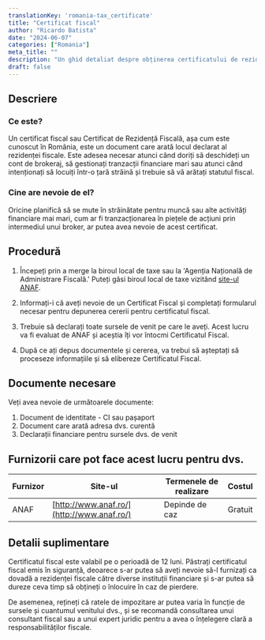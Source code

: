 ```yaml
---
translationKey: 'romania-tax_certificate'
title: "Certificat fiscal"
author: "Ricardo Batista"
date: "2024-06-07"
categories: ["Romania"]
meta_title: ""
description: "Un ghid detaliat despre obținerea certificatului de rezidență fiscală în România."
draft: false
---
```


## Descriere

### Ce este?
Un certificat fiscal sau Certificat de Rezidență Fiscală, așa cum este cunoscut în România, este un document care arată locul declarat al rezidenței fiscale. Este adesea necesar atunci când doriți să deschideți un cont de brokeraj, să gestionați tranzacții financiare mari sau atunci când intenționați să locuiți într-o țară străină și trebuie să vă arătați statutul fiscal.

### Cine are nevoie de el?
Oricine planifică să se mute în străinătate pentru muncă sau alte activități financiare mai mari, cum ar fi tranzacționarea în piețele de acțiuni prin intermediul unui broker, ar putea avea nevoie de acest certificat.

## Procedură

1. Începeți prin a merge la biroul local de taxe sau la 'Agenția Națională de Administrare Fiscală.' Puteți găsi biroul local de taxe vizitând [site-ul ANAF](http://www.anaf.ro/).

2. Informați-i că aveți nevoie de un Certificat Fiscal și completați formularul necesar pentru depunerea cererii pentru certificatul fiscal.

3. Trebuie să declarați toate sursele de venit pe care le aveți. Acest lucru va fi evaluat de ANAF și aceștia îți vor întocmi Certificatul Fiscal.

4. După ce ați depus documentele și cererea, va trebui să așteptați să proceseze informațiile și să elibereze Certificatul Fiscal.

## Documente necesare

Veți avea nevoie de următoarele documente:

1. Document de identitate - CI sau pașaport
2. Document care arată adresa dvs. curentă
3. Declarații financiare pentru sursele dvs. de venit

## Furnizorii care pot face acest lucru pentru dvs.

| Furnizor        |     Site-ul                     |     Termenele de realizare        |       Costul         |
| --------------- | -------------------- |  ------------- | :-------------:| 
| ANAF                 |  [http://www.anaf.ro/](http://www.anaf.ro/) |      Depinde de caz |        Gratuit       |

## Detalii suplimentare
Certificatul fiscal este valabil pe o perioadă de 12 luni. Păstrați certificatul fiscal emis în siguranță, deoarece s-ar putea să aveți nevoie să-l furnizați ca dovadă a rezidenței fiscale către diverse instituții financiare și s-ar putea să dureze ceva timp să obțineți o înlocuire în caz de pierdere.

De asemenea, rețineți că ratele de impozitare ar putea varia în funcție de sursele și cuantumul venitului dvs., și se recomandă consultarea unui consultant fiscal sau a unui expert juridic pentru a avea o înțelegere clară a responsabilităților fiscale.